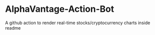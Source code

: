 # AlphaVantage-Action-Bot
A github action to render real-time stocks/cryptocurrency charts inside readme 
